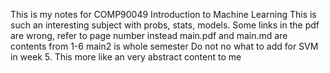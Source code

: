 This is my notes for COMP90049 Introduction to Machine Learning
This is such an interesting subject with probs, stats, models.
Some links in the pdf are wrong, refer to page number instead
main.pdf and main.md are contents from 1-6
main2 is whole semester
Do not no what to add for SVM in week 5. This more like an very abstract content to me